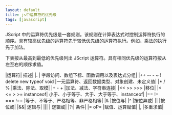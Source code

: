 ```yaml
---
layout: default
title: js中运算符的优先级
tags: [javascript]
---
```

JScript 中的运算符优先级是一套规则。该规则在计算表达式时控制运算符执行的顺序。具有较高优先级的运算符先于较低优先级的运算符执行。例如，乘法的执行先于加法。

下表按从最高到最低的优先级列出 JScript 运算符。具有相同优先级的运算符按从左至右的顺序求值。

|运算符|	描述|
|. []()|	字段访问、数组下标、函数调用以及表达式分组|
|++ -- - ~ ! delete new typeof void	|一元运算符、返回数据类型、对象创建、未定义值|
|* / %	|乘法、除法、取模|
|+ - +	|加法、减法、字符串连接|
|<< >> >>>	|移位|
|< <= > >= instanceof|	小于、小于等于、大于、大于等于、instanceof|
|== != === !==	|等于、不等于、严格相等、非严格相等|
|&	|按位与|
|^	|按位异或|
|\|	|按位或|
|&&|	逻辑与|
|\|\| |	逻辑或|
|?:|	条件|
|= oP=	|赋值、运算赋值|
|,	|多重求值|

